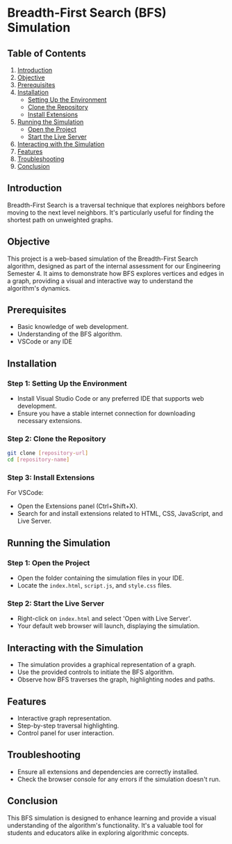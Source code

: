 
# Breadth-First Search (BFS) Simulation

## Table of Contents
1. [Introduction](#introduction)
2. [Objective](#objective)
3. [Prerequisites](#prerequisites)
4. [Installation](#installation)
   - [Setting Up the Environment](#step-1-setting-up-the-environment)
   - [Clone the Repository](#step-2-clone-the-repository)
   - [Install Extensions](#step-3-install-extensions)
5. [Running the Simulation](#running-the-simulation)
   - [Open the Project](#step-1-open-the-project)
   - [Start the Live Server](#step-2-start-the-live-server)
6. [Interacting with the Simulation](#interacting-with-the-simulation)
7. [Features](#features)
8. [Troubleshooting](#troubleshooting)
9. [Conclusion](#conclusion)


## Introduction
Breadth-First Search is a traversal technique that explores neighbors before moving to the next level neighbors. It's particularly useful for finding the shortest path on unweighted graphs.

## Objective
This project is a web-based simulation of the Breadth-First Search algorithm, designed as part of the internal assessment for our Engineering Semester 4. It aims to demonstrate how BFS explores vertices and edges in a graph, providing a visual and interactive way to understand the algorithm's dynamics.

## Prerequisites
- Basic knowledge of web development.
- Understanding of the BFS algorithm.
- VSCode or any IDE

## Installation

### Step 1: Setting Up the Environment
- Install Visual Studio Code or any preferred IDE that supports web development.
- Ensure you have a stable internet connection for downloading necessary extensions.

### Step 2: Clone the Repository
```bash
git clone [repository-url]
cd [repository-name]
```

### Step 3: Install Extensions
For VSCode:
- Open the Extensions panel (Ctrl+Shift+X).
- Search for and install extensions related to HTML, CSS, JavaScript, and Live Server.

## Running the Simulation

### Step 1: Open the Project
- Open the folder containing the simulation files in your IDE.
- Locate the `index.html`, `script.js`, and `style.css` files.

### Step 2: Start the Live Server
- Right-click on `index.html` and select 'Open with Live Server'.
- Your default web browser will launch, displaying the simulation.

## Interacting with the Simulation
- The simulation provides a graphical representation of a graph.
- Use the provided controls to initiate the BFS algorithm.
- Observe how BFS traverses the graph, highlighting nodes and paths.


## Features
- Interactive graph representation.
- Step-by-step traversal highlighting.
- Control panel for user interaction.

## Troubleshooting
- Ensure all extensions and dependencies are correctly installed.
- Check the browser console for any errors if the simulation doesn't run.

## Conclusion
This BFS simulation is designed to enhance learning and provide a visual understanding of the algorithm's functionality. It's a valuable tool for students and educators alike in exploring algorithmic concepts.


